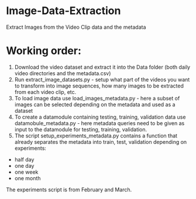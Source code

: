 # Image-Data-Extraction
 Extract Images from the Video Clip data and the metadata


# Working order:

1. Download the video dataset and extract it into the Data folder (both daily video directories and the metadata.csv)
2. Run extract_image_datasets.py - setup what part of the videos you want to transform into image sequences, how many images to be extracted from each video clip, etc.
3. To load image data use load_images_metadata.py - here a subset of images can be selected depending on the metadata and used as a dataset
4. To create a datamodule containing testing, training, validation data use datamobule_metadata.py - here metadata queries need to be given as input to the datamodule for testing, training, validation.
5. The script setup_experiments_metadata.py contains a function that already separates the metadata into train, test, validation depending on experiments:
  - half day
  - one day
  - one week
  - one month

The experiments script is from February and March.
